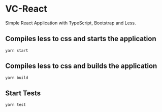 # VC-React

Simple React Application with TypeScript, Bootstrap and Less.

## Compiles less to css and starts the application

`yarn start`

## Compiles less to css and builds the application

`yarn build`

## Start Tests

`yarn test`